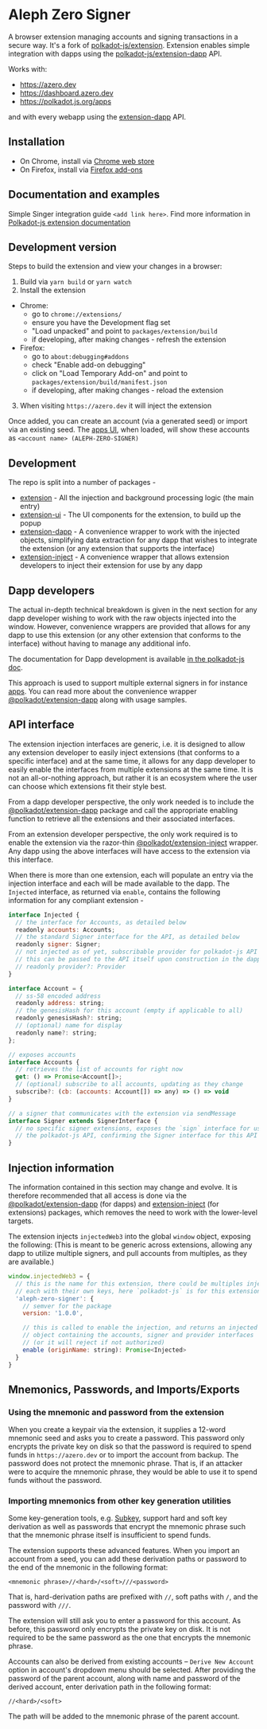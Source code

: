 # Aleph Zero Signer

A browser extension managing accounts and signing transactions in a secure way. It's a fork of [polkadot-js/extension](https://github.com/polkadot-js/extension). Extension enables simple integration with dapps using the [polkadot-js/extension-dapp](https://polkadot.js.org/docs/extension/) API.

Works with:
* https://azero.dev
* https://dashboard.azero.dev
* https://polkadot.js.org/apps

and with every webapp using the [extension-dapp](https://polkadot.js.org/docs/extension/) API.

## Installation

- On Chrome, install via [Chrome web store](TODO)
- On Firefox, install via [Firefox add-ons](TODO)

## Documentation and examples

Simple Singer integration guide `<add link here>`. Find more information in [Polkadot-js extension documentation](https://polkadot.js.org/docs/extension/)

## Development version

Steps to build the extension and view your changes in a browser:

1. Build via `yarn build` or `yarn watch`
2. Install the extension
  - Chrome:
    - go to `chrome://extensions/`
    - ensure you have the Development flag set
    - "Load unpacked" and point to `packages/extension/build`
    - if developing, after making changes - refresh the extension
  - Firefox:
    - go to `about:debugging#addons`
    - check "Enable add-on debugging"
    - click on "Load Temporary Add-on" and point to `packages/extension/build/manifest.json`
    - if developing, after making changes - reload the extension
3. When visiting `https://azero.dev` it will inject the extension

Once added, you can create an account (via a generated seed) or import via an existing seed. The [apps UI](https://github.com/polkadot-js/apps/), when loaded, will show these accounts as `<account name> (ALEPH-ZERO-SIGNER)`

## Development

The repo is split into a number of packages -

- [extension](packages/extension/) - All the injection and background processing logic (the main entry)
- [extension-ui](packages/extension-ui/) - The UI components for the extension, to build up the popup
- [extension-dapp](packages/extension-dapp/) - A convenience wrapper to work with the injected objects, simplifying data extraction for any dapp that wishes to integrate the extension (or any extension that supports the interface)
- [extension-inject](packages/extension-inject/) - A convenience wrapper that allows extension developers to inject their extension for use by any dapp

## Dapp developers

The actual in-depth technical breakdown is given in the next section for any dapp developer wishing to work with the raw objects injected into the window. However, convenience wrappers are provided that allows for any dapp to use this extension (or any other extension that conforms to the interface) without having to manage any additional info.

The documentation for Dapp development is available [in the polkadot-js doc](https://polkadot.js.org/docs/extension).

This approach is used to support multiple external signers in for instance [apps](https://github.com/polkadot-js/apps/). You can read more about the convenience wrapper [@polkadot/extension-dapp](packages/extension-dapp/) along with usage samples.

## API interface

The extension injection interfaces are generic, i.e. it is designed to allow any extension developer to easily inject extensions (that conforms to a specific interface) and at the same time, it allows for any dapp developer to easily enable the interfaces from multiple extensions at the same time. It is not an all-or-nothing approach, but rather it is an ecosystem where the user can choose which extensions fit their style best.

From a dapp developer perspective, the only work needed is to include the [@polkadot/extension-dapp](packages/extension-dapp/) package and call the appropriate enabling function to retrieve all the extensions and their associated interfaces.

From an extension developer perspective, the only work required is to enable the extension via the razor-thin [@polkadot/extension-inject](packages/extension-inject/) wrapper. Any dapp using the above interfaces will have access to the extension via this interface.

When there is more than one extension, each will populate an entry via the injection interface and each will be made available to the dapp. The `Injected` interface, as returned via `enable`, contains the following information for any compliant extension -

```js
interface Injected {
  // the interface for Accounts, as detailed below
  readonly accounts: Accounts;
  // the standard Signer interface for the API, as detailed below
  readonly signer: Signer;
  // not injected as of yet, subscribable provider for polkadot-js API injection,
  // this can be passed to the API itself upon construction in the dapp
  // readonly provider?: Provider
}

interface Account = {
  // ss-58 encoded address
  readonly address: string;
  // the genesisHash for this account (empty if applicable to all)
  readonly genesisHash?: string;
  // (optional) name for display
  readonly name?: string;
};

// exposes accounts
interface Accounts {
  // retrieves the list of accounts for right now
  get: () => Promise<Account[]>;
  // (optional) subscribe to all accounts, updating as they change
  subscribe?: (cb: (accounts: Account[]) => any) => () => void
}

// a signer that communicates with the extension via sendMessage
interface Signer extends SignerInterface {
  // no specific signer extensions, exposes the `sign` interface for use by
  // the polkadot-js API, confirming the Signer interface for this API
}
```

## Injection information

The information contained in this section may change and evolve. It is therefore recommended that all access is done via the [@polkadot/extension-dapp](packages/extension-dapp/) (for dapps) and [extension-inject](packages/extension-inject/) (for extensions) packages, which removes the need to work with the lower-level targets.

The extension injects `injectedWeb3` into the global `window` object, exposing the following: (This is meant to be generic across extensions, allowing any dapp to utilize multiple signers, and pull accounts from multiples, as they are available.)

```js
window.injectedWeb3 = {
  // this is the name for this extension, there could be multiples injected,
  // each with their own keys, here `polkadot-js` is for this extension
  'aleph-zero-signer': {
    // semver for the package
    version: '1.0.0',

    // this is called to enable the injection, and returns an injected
    // object containing the accounts, signer and provider interfaces
    // (or it will reject if not authorized)
    enable (originName: string): Promise<Injected>
  }
}
```

## Mnemonics, Passwords, and Imports/Exports

### Using the mnemonic and password from the extension

When you create a keypair via the extension, it supplies a 12-word mnemonic seed and asks you to create a password. This password only encrypts the private key on disk so that the password is required to spend funds in `https://azero.dev` or to import the account from backup. The password does not protect the mnemonic phrase. That is, if an attacker were to acquire the mnemonic phrase, they would be able to use it to spend funds without the password.

### Importing mnemonics from other key generation utilities

Some key-generation tools, e.g. [Subkey](https://www.substrate.io/kb/integrate/subkey), support hard and soft key derivation as well as passwords that encrypt the mnemonic phrase such that the mnemonic phrase itself is insufficient to spend funds.

The extension supports these advanced features. When you import an account from a seed, you can add these derivation paths or password to the end of the mnemonic in the following format:

```
<mnemonic phrase>//<hard>/<soft>///<password>
```

That is, hard-derivation paths are prefixed with `//`, soft paths with `/`, and the password with `///`.

The extension will still ask you to enter a password for this account. As before, this password only encrypts the private key on disk. It is not required to be the same password as the one that encrypts the mnemonic phrase.

Accounts can also be derived from existing accounts – `Derive New Account` option in account's dropdown menu should be selected. After providing the password of the parent account, along with name and password of the derived account, enter derivation path in the following format:

```
//<hard>/<soft>
```

The path will be added to the mnemonic phrase of the parent account.
